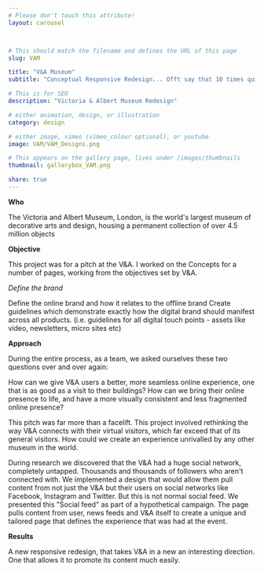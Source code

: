 ```yaml
---
# Please don't touch this attribute!
layout: carousel



# This should match the filename and defines the URL of this page
slug: VAM

title: "V&A Museum"
subtitle: "Conceptual Responsive Redesign... Offt say that 10 times quick"

# This is for SEO
description: "Victoria & Albert Museum Redesign"

# either animation, design, or illustration
category: design

# either image, vimeo (vimeo_colour optional), or youtube
image: VAM/VAM_Designs.png

# This appears on the gallery page, lives under /images/thumbnails
thumbnail: gallerybox_VAM.png

share: true
---
```

**Who**

The Victoria and Albert Museum, London, is the world's largest museum of decorative arts and design, housing a permanent collection of over 4.5 million objects

**Objective**

This project was for a pitch at the V&A. I worked on the Concepts for a number of pages, working from the objectives set by V&A.

*Define the brand*

Define the online brand and how it relates to the offline brand 
Create guidelines which demonstrate exactly how the digital brand should manifest across all products. (i.e. guidelines for all digital touch points - assets like video, newsletters, micro 	 sites etc)

**Approach**

During the entire process, as a team, we asked ourselves these two questions over and over again: 

How can we give V&A users a better, more seamless online experience, one that is as good as a visit to their buildings?
How can we bring their online presence to life, and have a more visually consistent and less fragmented online presence?

This pitch was far more than a facelift. This project involved rethinking the way V&A connects with their virtual visitors, which far exceed that of its general visitors. How could we create an experience unrivalled by any other museum in the world.

During research we discovered that the V&A had a huge social network, completely untapped. Thousands and thousands of followers who aren't connected with. We implemented a design that would allow them pull content from not just the V&A but their users on social networks like Facebook, Instagram and Twitter. But this is not normal social feed. We presented this "Social feed" as part of a hypothetical campaign. The page pulls content from user, news feeds and V&A itself to create a unique and tailored page that defines the experience that was had at the event. 

**Results**

A new responsive redesign, that takes V&A in a new an interesting direction.  One that allows it to promote its content much easily.